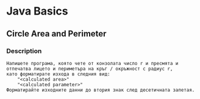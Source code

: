 # Java Basics

## Circle Area and Perimeter

### Description

    Напишете програма, която чете от конзолата число r и пресмята и отпечатва лицето и периметъра на кръг / окръжност с радиус r, 
    като форматирате изхода в следния вид: 
        "<calculated area>" 
        "<calculated parameter>"
    Форматирайте изходните данни до втория знак след десетичната запетая.